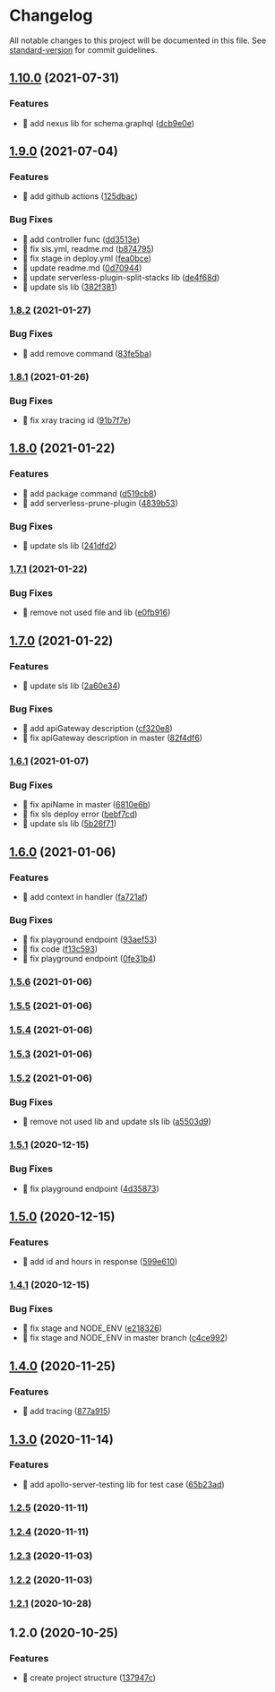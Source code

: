 # Changelog

All notable changes to this project will be documented in this file. See [standard-version](https://github.com/conventional-changelog/standard-version) for commit guidelines.

## [1.10.0](https://github.com/yeukfei02/hacker-news-node-ts-serverless/compare/v1.9.0...v1.10.0) (2021-07-31)


### Features

* 🎸 add nexus lib for schema.graphql ([dcb9e0e](https://github.com/yeukfei02/hacker-news-node-ts-serverless/commit/dcb9e0e4766ca774b9e3436eb967e7bd7a444385))

## [1.9.0](https://github.com/yeukfei02/hacker-news-node-ts-serverless/compare/v1.8.2...v1.9.0) (2021-07-04)


### Features

* 🎸 add github actions ([125dbac](https://github.com/yeukfei02/hacker-news-node-ts-serverless/commit/125dbac8f52bb97416b26d32b6b61de07c753a35))


### Bug Fixes

* 🐛 add controller func ([dd3513e](https://github.com/yeukfei02/hacker-news-node-ts-serverless/commit/dd3513ecf523c8c14660913420a9c5c1be5fd454))
* 🐛 fix sls.yml, readme.md ([b874795](https://github.com/yeukfei02/hacker-news-node-ts-serverless/commit/b87479534d1874c3cfc487c944fadacd88336ab9))
* 🐛 fix stage in deploy.yml ([fea0bce](https://github.com/yeukfei02/hacker-news-node-ts-serverless/commit/fea0bcedf7f64f280ab52e3f76a7f46de2739922))
* 🐛 update readme.md ([0d70944](https://github.com/yeukfei02/hacker-news-node-ts-serverless/commit/0d709442ae5856357fc67227c2ddfcbb3ee43994))
* 🐛 update serverless-plugin-split-stacks lib ([de4f68d](https://github.com/yeukfei02/hacker-news-node-ts-serverless/commit/de4f68dbeed79fbbc8f76a87fb3fa49daa726d1c))
* 🐛 update sls lib ([382f381](https://github.com/yeukfei02/hacker-news-node-ts-serverless/commit/382f381ca033dd6efdcf132d42f65d295407e5a1))

### [1.8.2](https://github.com/yeukfei02/hacker-news-node-ts-serverless/compare/v1.8.1...v1.8.2) (2021-01-27)


### Bug Fixes

* 🐛 add remove command ([83fe5ba](https://github.com/yeukfei02/hacker-news-node-ts-serverless/commit/83fe5baf7db18b052dafbd770cf2c8e951aa0be7))

### [1.8.1](https://github.com/yeukfei02/hacker-news-node-ts-serverless/compare/v1.8.0...v1.8.1) (2021-01-26)


### Bug Fixes

* 🐛 fix xray tracing id ([91b7f7e](https://github.com/yeukfei02/hacker-news-node-ts-serverless/commit/91b7f7e2c5f017eb15b23e64b7011774ee33298f))

## [1.8.0](https://github.com/yeukfei02/hacker-news-node-ts-serverless/compare/v1.7.1...v1.8.0) (2021-01-22)


### Features

* 🎸 add package command ([d519cb8](https://github.com/yeukfei02/hacker-news-node-ts-serverless/commit/d519cb89fc6f5d856c31098c4c1ef6a874d85d04))
* 🎸 add serverless-prune-plugin ([4839b53](https://github.com/yeukfei02/hacker-news-node-ts-serverless/commit/4839b533cf138eae79e8addc8a71604007d641ea))


### Bug Fixes

* 🐛 update sls lib ([241dfd2](https://github.com/yeukfei02/hacker-news-node-ts-serverless/commit/241dfd2ceb0430a51850bb3d38f03bd655087b9f))

### [1.7.1](https://github.com/yeukfei02/hacker-news-node-ts-serverless/compare/v1.7.0...v1.7.1) (2021-01-22)


### Bug Fixes

* 🐛 remove not used file and lib ([e0fb916](https://github.com/yeukfei02/hacker-news-node-ts-serverless/commit/e0fb916a3de83096752077f13326805fafb793e8))

## [1.7.0](https://github.com/yeukfei02/hacker-news-node-ts-serverless/compare/v1.6.1...v1.7.0) (2021-01-22)


### Features

* 🎸 update sls lib ([2a60e34](https://github.com/yeukfei02/hacker-news-node-ts-serverless/commit/2a60e34c464dc24e8ba74536ee0ca7a1fcb83a5e))


### Bug Fixes

* 🐛 add apiGateway description ([cf320e8](https://github.com/yeukfei02/hacker-news-node-ts-serverless/commit/cf320e8004cbd97edb76a7913d67291c43c8823f))
* 🐛 fix apiGateway description in master ([82f4df6](https://github.com/yeukfei02/hacker-news-node-ts-serverless/commit/82f4df6d5f70ff25af1734e35b64d392bfda0824))

### [1.6.1](https://github.com/yeukfei02/hacker-news-node-ts-serverless/compare/v1.6.0...v1.6.1) (2021-01-07)


### Bug Fixes

* 🐛 fix apiName in master ([6810e6b](https://github.com/yeukfei02/hacker-news-node-ts-serverless/commit/6810e6b7722dee1880ba6b6d425d378d664987bd))
* 🐛 fix sls deploy error ([bebf7cd](https://github.com/yeukfei02/hacker-news-node-ts-serverless/commit/bebf7cdfe760dc74df3fb1c358503eb9a738f8b9))
* 🐛 update sls lib ([5b26f71](https://github.com/yeukfei02/hacker-news-node-ts-serverless/commit/5b26f716974cb576552a9855a9f879e96a80ddc7))

## [1.6.0](https://github.com/yeukfei02/hacker-news-node-ts-serverless/compare/v1.5.6...v1.6.0) (2021-01-06)


### Features

* 🎸 add context in handler ([fa721af](https://github.com/yeukfei02/hacker-news-node-ts-serverless/commit/fa721afac552ab7dda6cd737ce25130e1c3e884f))


### Bug Fixes

* 🐛 fix  playground endpoint ([93aef53](https://github.com/yeukfei02/hacker-news-node-ts-serverless/commit/93aef5327c7d671b5c899440f49a90e087708bac))
* 🐛 fix code ([f13c593](https://github.com/yeukfei02/hacker-news-node-ts-serverless/commit/f13c593a2b77c2c332b210566b6d2fe0182d8327))
* 🐛 fix playground endpoint ([0fe31b4](https://github.com/yeukfei02/hacker-news-node-ts-serverless/commit/0fe31b469e98aabf71f5c25b2c2c7dd3d6c3cc6d))

### [1.5.6](https://github.com/yeukfei02/hacker-news-node-ts-serverless/compare/v1.5.5...v1.5.6) (2021-01-06)

### [1.5.5](https://github.com/yeukfei02/hacker-news-node-ts-serverless/compare/v1.5.4...v1.5.5) (2021-01-06)

### [1.5.4](https://github.com/yeukfei02/hacker-news-node-ts-serverless/compare/v1.5.3...v1.5.4) (2021-01-06)

### [1.5.3](https://github.com/yeukfei02/hacker-news-node-ts-serverless/compare/v1.5.2...v1.5.3) (2021-01-06)

### [1.5.2](https://github.com/yeukfei02/hacker-news-node-ts-serverless/compare/v1.5.1...v1.5.2) (2021-01-06)


### Bug Fixes

* 🐛 remove not used lib and update sls lib ([a5503d9](https://github.com/yeukfei02/hacker-news-node-ts-serverless/commit/a5503d9202a97883aac2b8eabcbb2aee4cc4aa17))

### [1.5.1](https://github.com/yeukfei02/hacker-news-node-ts-serverless/compare/v1.5.0...v1.5.1) (2020-12-15)


### Bug Fixes

* 🐛 fix playground endpoint ([4d35873](https://github.com/yeukfei02/hacker-news-node-ts-serverless/commit/4d3587366a44e92ee03203e6fb822410eb70ef96))

## [1.5.0](https://github.com/yeukfei02/hacker-news-node-ts-serverless/compare/v1.4.1...v1.5.0) (2020-12-15)


### Features

* 🎸 add id and hours in response ([599e610](https://github.com/yeukfei02/hacker-news-node-ts-serverless/commit/599e6103a6a6ae0eb91bdc3a5bcc0a56309a64d0))

### [1.4.1](https://github.com/yeukfei02/hacker-news-node-ts-serverless/compare/v1.4.0...v1.4.1) (2020-12-15)


### Bug Fixes

* 🐛 fix stage and NODE_ENV ([e218326](https://github.com/yeukfei02/hacker-news-node-ts-serverless/commit/e21832664f3999cdcfc414ac034369ba741accfd))
* 🐛 fix stage and NODE_ENV in master branch ([c4ce992](https://github.com/yeukfei02/hacker-news-node-ts-serverless/commit/c4ce992d6e93b7aa3713b4d66d930fae495ed53d))

## [1.4.0](https://github.com/yeukfei02/hacker-news-node-ts-serverless/compare/v1.3.0...v1.4.0) (2020-11-25)


### Features

* 🎸 add tracing ([877a915](https://github.com/yeukfei02/hacker-news-node-ts-serverless/commit/877a915c827ca7233ea85bc2f45a5c6dbbe28ad5))

## [1.3.0](https://github.com/yeukfei02/hacker-news-node-ts-serverless/compare/v1.2.5...v1.3.0) (2020-11-14)


### Features

* 🎸 add apollo-server-testing lib for test case ([65b23ad](https://github.com/yeukfei02/hacker-news-node-ts-serverless/commit/65b23ad7477dba6bcd1f6c51200c2af233494b23))

### [1.2.5](https://github.com/yeukfei02/hacker-news-node-ts-serverless/compare/v1.2.4...v1.2.5) (2020-11-11)

### [1.2.4](https://github.com/yeukfei02/hacker-news-node-ts-serverless/compare/v1.2.3...v1.2.4) (2020-11-11)

### [1.2.3](https://github.com/yeukfei02/hacker-news-node-ts-serverless/compare/v1.2.2...v1.2.3) (2020-11-03)

### [1.2.2](https://github.com/yeukfei02/hacker-news-node-ts-serverless/compare/v1.2.1...v1.2.2) (2020-11-03)

### [1.2.1](https://github.com/yeukfei02/hacker-news-node-ts-serverless/compare/v1.2.0...v1.2.1) (2020-10-28)

## 1.2.0 (2020-10-25)


### Features

* 🎸 create project structure ([137947c](https://github.com/yeukfei02/hacker-news-node-ts-serverless/commit/137947cbf503632b7d8455e9a73437b31c6cf3dd))

